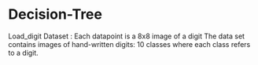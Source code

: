 # Decision-Tree
Load_digit Dataset :
Each datapoint is a 8x8 image of a digit
The data set contains images of hand-written digits: 10 classes where each class refers to a digit.
